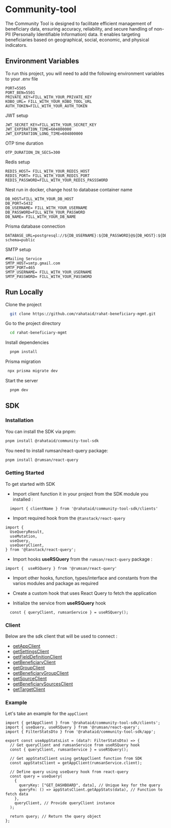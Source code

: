 # Community-tool

The Community Tool is designed to facilitate efficient management of beneficiary data, ensuring accuracy, reliability, and secure handling of non-PII (Personally Identifiable Information) data. It enables targeting beneficiaries based on geographical, social, economic, and physical indicators.

## Environment Variables

To run this project, you will need to add the following environment variables to your .env file

```
PORT=5505
PORT_BEN=5501
PRIVATE_KEY=FILL_WITH_YOUR_PRIVATE_KEY
KOBO_URL= FILL_WITH_YOUR_KOBO_TOOL_URL
AUTH_TOKEN=FILL_WITH_YOUR_AUTH_TOKEN
```

JWT setup

```
JWT_SECRET_KEY=FILL_WITH_YOUR_SECRET_KEY
JWT_EXPIRATION_TIME=604800000
JWT_EXPIRATION_LONG_TIME=604800000
```

OTP time duration

```
OTP_DURATION_IN_SECS=300

```

Redis setup

```
REDIS_HOST= FILL_WITH_YOUR_REDIS_HOST
REDIS_PORT= FILL_WITH_YOUR_REDIS_PORT
REDIS_PASSWORD=FILL_WITH_YOUR_REDIS_PASSSWORD
```

Nest run in docker, change host to database container name

```
DB_HOST=FILL_WITH_YOUR_DB_HOST
DB_PORT=5432
DB_USERNAME= FILL_WITH_YOUR_USERNAME
DB_PASSWORD=FILL_WITH_YOUR_PASSWORD
DB_NAME= FILL_WITH_YOUR_DB_NAME
```

Prisma database connection

```
DATABASE_URL=postgresql://${DB_USERNAME}:${DB_PASSWORD}@${DB_HOST}:${DB_PORT}/${DB_NAME}?schema=public
```

SMTP setup

```
#Mailing Service
SMTP_HOST=smtp.gmail.com
SMTP_PORT=465
SMTP_USERNAME= FILL_WITH_YOUR_USERNAME
SMTP_PASSWORD= FILL_WITH_YOUR_PASSWORD
```

## Run Locally

Clone the project

```bash
  git clone https://github.com/rahataid/rahat-beneficiary-mgmt.git
```

Go to the project directory

```bash
  cd rahat-beneficiary-mgmt
```

Install dependencies

```bash
  pnpm install
```

Prisma migration

```bash
 npx prisma migrate dev
```

Start the server

```bash
  pnpm dev
```

## SDK

### Installation

You can install the SDK via pnpm:

```bash
pnpm install @rahataid/community-tool-sdk
```

You need to install rumsan/react-query package:

```bash
pnpm install @rumsan/react-query
```

### Getting Started

To get started with SDK

- Import client function it in your project from the SDK module you installed :

```
  import { clientName } from '@rahataid/community-tool-sdk/clients'

```

- Import required hook from the `@tanstack/react-query`

```
import {
  UseQueryResult,
  useMutation,
  useQuery,
  useQueryClient,
} from '@tanstack/react-query';
```

- Import hooks **useRSQuery** from the `rumsan/react-query` package :

```
import {  useRSQuery } from '@rumsan/react-query'
```

- Import other hooks, function, types/interface and constants from the varios modules and package as required

- Create a custom hook that uses React Query to fetch the application

- Initialize the service from **useRSQuery** hook

```
  const { queryClient, rumsanService } = useRSQuery();

```

### Client

Below are the sdk client that will be used to connect :

- [getAppClient](docs/apps.md)
- [getSettingsClient](docs/settings.md)
- [getFieldDefinitionClient](docs/fieldDefinition.md)
- [getBeneficiaryClient](docs/beneficiary.md)
- [getGroupClient](docs/group.md)
- [getBeneficiaryGroupClient](docs/beneficiaryGroups.md)
- [getSourceClient](docs/sources.md)
- [getBeneficiarySourcesClient](docs/beneficiarySources.md)
- [getTargetClient](docs/targets.md)

### Example

Let's take an example for the `appClient`

```
import { getAppClient } from '@rahataid/community-tool-sdk/clients';
import { useQuery, useRSQuery } from '@rumsan/react-query';
import { FilterStatsDto } from '@rahataid/community-tool-sdk/app';

export const useAppStatsList = (data?: FilterStatsDto) => {
  // Get queryClient and rumsanService from useRSQuery hook
  const { queryClient, rumsanService } = useRSQuery();

  // Get appStatsClient using getAppClient function from SDK
  const appStatsClient = getAppClient(rumsanService.client);

  // Define query using useQuery hook from react-query
  const query = useQuery(
    {
      queryKey: ["GET_DASHBOARD", data], // Unique key for the query
      queryFn: () => appStatsClient.getAppStats(data), // Function to fetch data
    },
    queryClient, // Provide queryClient instance
  );

  return query; // Return the query object
};

```
